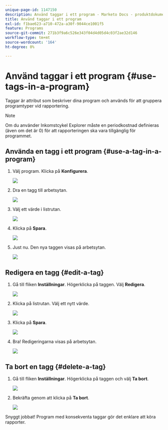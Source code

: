 ```yaml
---
unique-page-id: 1147150
description: Använd taggar i ett program - Marketo Docs - produktdokumentation
title: Använd taggar i ett program
exl-id: f1bae623-a710-472a-a30f-9044ce1001f5
feature: Programs
source-git-commit: 271b3f9a6c526e343f04d4d05d4c03f2ae32d146
workflow-type: tm+mt
source-wordcount: '164'
ht-degree: 0%

---
```


# Använd taggar i ett program {#use-tags-in-a-program}

Taggar är attribut som beskriver dina program och används för att gruppera programtyper vid rapportering.

>[!NOTE]
>
>Om du använder Inkomstcykel Explorer måste en periodkostnad definieras (även om det är 0) för att rapporteringen ska vara tillgänglig för programmet.

## Använda en tagg i ett program {#use-a-tag-in-a-program}

1. Välj program. Klicka på **Konfigurera**.

   ![](assets/use-tags-in-a-program-1.png)

1. Dra en tagg till arbetsytan.

   ![](assets/use-tags-in-a-program-2.png)

1. Välj ett värde i listrutan.

   ![](assets/use-tags-in-a-program-3.png)

1. Klicka på **Spara**.

   ![](assets/use-tags-in-a-program-4.png)

1. Just nu. Den nya taggen visas på arbetsytan.

   ![](assets/use-tags-in-a-program-5.png)

## Redigera en tagg {#edit-a-tag}

1. Gå till fliken **Inställningar**. Högerklicka på taggen. Välj **Redigera**.

   ![](assets/use-tags-in-a-program-6.png)

1. Klicka på listrutan. Välj ett nytt värde.

   ![](assets/use-tags-in-a-program-7.png)

1. Klicka på **Spara**.

   ![](assets/use-tags-in-a-program-8.png)

1. Bra! Redigeringarna visas på arbetsytan.

   ![](assets/use-tags-in-a-program-9.png)

## Ta bort en tagg  {#delete-a-tag}

1. Gå till fliken **Inställningar**. Högerklicka på taggen och välj **Ta bort**.

   ![](assets/use-tags-in-a-program-10.png)

1. Bekräfta genom att klicka på **Ta bort**.

   ![](assets/use-tags-in-a-program-11.png)

Snyggt jobbat! Program med konsekventa taggar gör det enklare att köra rapporter.

